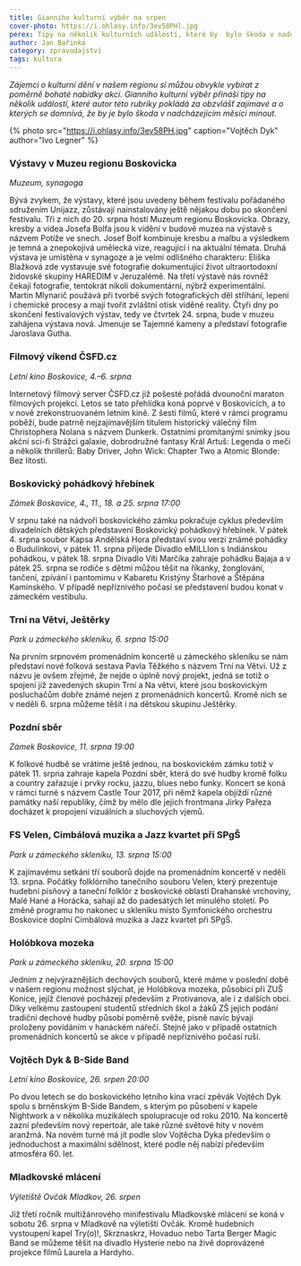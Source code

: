 ```yaml
---
title: Gianniho kulturní výběr na srpen
cover-photo: https://i.ohlasy.info/3ev58PHl.jpg
perex: Tipy na několik kulturních událostí, které by  bylo škoda v nadcházejícím měsíci minout.
author: Jan Bařinka
category: zpravodajství
tags: kultura
---
```


*Zájemci o kulturní dění v našem regionu si můžou obvykle vybírat z poměrně bohaté nabídky akcí. Gianniho kulturní výběr přináší tipy na několik událostí, které autor této rubriky pokládá za obzvlášť zajímavé a o kterých se domnívá, že by je bylo škoda v nadcházejícím měsíci minout.*

{% photo src="https://i.ohlasy.info/3ev58PH.jpg" caption="Vojtěch Dyk" author="Ivo Legner" %}

### Výstavy v Muzeu regionu Boskovicka

*Muzeum, synagoga*

Bývá zvykem, že výstavy, které jsou uvedeny během festivalu pořádaného sdružením Unijazz, zůstávají nainstalovány ještě nějakou dobu po skončení festivalu. Tři z nich do 20. srpna hostí Muzeum regionu Boskovicka. Obrazy, kresby a videa Josefa Bolfa jsou k vidění v budově muzea na výstavě s názvem Potíže ve snech. Josef Bolf kombinuje kresbu a malbu a výsledkem je temná a znepokojivá umělecká vize, reagující i na aktuální témata. Druhá výstava je umístěna v synagoze a je velmi odlišného charakteru: Eliška Blažková zde vystavuje své fotografie dokumentující život ultraortodoxní židovské skupiny HAREDIM v Jeruzalémě. Na třetí výstavě nás rovněž čekají fotografie, tentokrát nikoli dokumentární, nýbrž experimentální. Martin Mlynarič použává při tvorbě svých fotografických děl stříhání, lepení i chemické procesy a mají tvořit zvláštní otisk viděné reality. Čtyři dny po skončení festivalových výstav, tedy ve čtvrtek 24. srpna, bude v muzeu zahájena výstava nová. Jmenuje se Tajemné kameny a představí fotografie Jaroslava Gutha.

### Filmový víkend ČSFD.cz

*Letní kino Boskovice, 4.–6. srpna*

Internetový filmový server ČSFD.cz již pošesté pořádá dvounoční maraton filmových projekcí. Letos se tato přehlídka koná poprvé v Boskovicích, a to v nově zrekonstruovaném letním kině. Z šesti filmů, které v rámci programu poběží, bude patrně nejzajímavějším titulem historický válečný film Christophera Nolana  s názvem Dunkerk. Ostatními promítanými snímky jsou akční sci-fi Strážci galaxie, dobrodružné fantasy Král Artuš: Legenda o meči a několik thrillerů: Baby Driver, John Wick: Chapter Two a Atomic Blonde: Bez lítosti.

### Boskovický pohádkový hřebínek

*Zámek Boskovice, 4., 11., 18. a 25. srpna 17:00*

V srpnu také na nádvoří boskovického zámku pokračuje cyklus především divadelních dětských představení Boskovický pohádkový hřebínek. V pátek 4. srpna soubor Kapsa Andělská Hora představí svou verzi známé pohádky o Budulínkovi, v pátek 11. srpna přijede Divadlo eMILLIon s Indiánskou pohádkou, v pátek 18. srpna Divadlo Víti Marčíka zahraje pohádku Bajaja a v pátek 25. srpna se rodiče s dětmi můžou těšit na říkanky, žonglování, tančení, zpívání i pantomimu v Kabaretu Kristýny Štarhové a Štěpána Kaminského. V případě nepříznivého počasí se představení budou konat v zámeckém vestibulu.

### Trní na Větvi, Ještěrky

*Park u zámeckého skleníku, 6. srpna 15:00*

Na prvním srpnovém promenádním koncertě u zámeckého skleníku se nám představí nové folková sestava Pavla Těžkého s názvem Trní na Větvi. Už z názvu je ovšem zřejmé, že nejde o úplně nový projekt, jedná se totiž o spojení již zavedených skupin Trní a Na větvi, které jsou boskovickým posluchačům dobře známé nejen z promenádních koncertů. Kromě nich se v neděli 6. srpna můžeme těšit i na dětskou skupinu Ještěrky.

### Pozdní sběr

*Zámek Boskovice, 11. srpna 19:00*

K folkové hudbě se vrátíme ještě jednou, na boskovickém zámku totiž v pátek 11. srpna zahraje kapela Pozdní sběr, která do své hudby kromě folku a country zařazuje i prvky rocku, jazzu, blues nebo funky. Koncert se koná v rámci turné s názvem Castle Tour 2017, při němž kapela objíždí různé památky naší republiky, čímž by mělo dle jejich frontmana Jirky Pařeza docházet k propojení vizuálních a sluchových vjemů.

### FS Velen, Cimbálová muzika a Jazz kvartet při SPgŠ

*Park u zámeckého skleníku, 13. srpna 15:00*

K zajímavému setkání tří souborů dojde na promenádním koncertě v neděli 13. srpna. Počátky folklórního tanečního souboru Velen, který prezentuje hudební písňový a taneční folklór z boskovické oblasti Drahanské vrchoviny, Malé Hané a Horácka, sahají až do padesátých let minulého století. Po změně programu ho nakonec u skleníku místo Symfonického orchestru Boskovice doplní Cimbálová muzika a Jazz kvartet při SPgŠ.

### Holóbkova mozeka

*Park u zámeckého skleníku, 20. srpna 15:00*

Jedním z nejvýraznějších dechových souborů, které máme v poslední době v našem regionu možnost slýchat, je Holóbkova mozeka, působící při ZUŠ Konice, jejíž členové pocházejí především z Protivanova, ale i z dalších obcí. Díky velkému zastoupení studentů středních škol a žáků ZŠ jejich podání tradiční dechové hudby působí poměrně svěže, písně navíc bývají proloženy povídáním v hanáckém nářečí. Stejně jako v případě ostatních promenádních koncertů se akce v případě nepříznivého počasí ruší.

### Vojtěch Dyk & B-Side Band

*Letní kino Boskovice, 26. srpen 20:00*

Po dvou letech se do boskovického letního kina vrací zpěvák Vojtěch Dyk spolu s brněnským B-Side Bandem, s kterým po působení v kapele Nightwork a v několika muzikálech spolupracuje od roku 2010. Na koncertě zazní především nový repertoár, ale také různé světové hity v novém aranžmá. Na novém turné má jít podle slov Vojtěcha Dyka především o jednoduchost a maximální sdělnost, které podle něj nabízí především atmosféra 60. let.

### Mladkovské mlácení

*Výletiště Ovčák Mladkov,  26. srpen*

Již třetí ročník multižánrového minifestivalu Mladkovské mlácení se koná v sobotu 26. srpna v Mladkově na výletišti Ovčák. Kromě hudebních vystoupení kapel Try(o)!, Skrznaskrz, Hovaduo nebo Tarta Berger Magic Band se můžeme těšit na divadlo Hysterie nebo na živě doprovázené projekce filmů Laurela a Hardyho.
